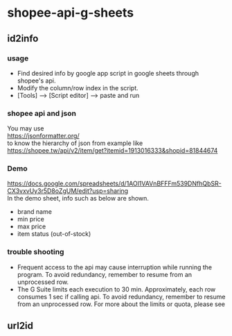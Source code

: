 # shopee-api-g-sheets

## id2info
### usage
* Find desired info by google app script in google sheets through shopee's api.
* Modify the column/row index in the script.
* [Tools] --> [Script editor] --> paste and run
### shopee api and json
You may use  
    https://jsonformatter.org/  
to know the hierarchy of json from example like    
    https://shopee.tw/api/v2/item/get?itemid=1913016333&shopid=81844674
### Demo
https://docs.google.com/spreadsheets/d/1AOl1VAVnBFFFm539DNfhQbSR-CX3vxvUy3r5D8oZgUM/edit?usp=sharing  
In the demo sheet, info such as below are shown. 
* brand name
* min price
* max price
* item status (out-of-stock)
### trouble shooting
* Frequent access to the api may cause interruption while running the program. To avoid redundancy, remember to resume from an unprocessed row.
* The G Suite limits each execution to 30 min. Approximately, each row consumes 1 sec if calling api. To avoid redundancy, remember to resume from an unprocessed row. For more about the limits or quota, please see 
## url2id
